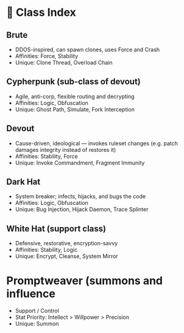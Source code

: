 # 🧬 Class Index

## Brute
- DDOS-inspired, can spawn clones, uses Force and Crash
- Affinities: Force, Stability
- Unique: Clone Thread, Overload Chain

## Cypherpunk (sub-class of devout)
- Agile, anti-corp, flexible routing and decrypting
- Affinities: Logic, Obfuscation
- Unique: Ghost Path, Simulate, Fork Interception

## Devout
- Cause-driven, ideological — invokes ruleset changes (e.g. patch damages integrity instead of restores it)
- Affinities: Stability, Force
- Unique: Invoke Commandment, Fragment Immunity

## Dark Hat
- System breaker; infects, hijacks, and bugs the code
- Affinities: Logic, Obfuscation
- Unique: Bug Injection, Hijack Daemon, Trace Splinter

## White Hat (support class)
- Defensive, restorative, encryption-savvy
- Affinities: Stability, Logic
- Unique: Encrypt, Cleanse, System Mirror

# Promptweaver (summons and influence
- Support / Control
- Stat Priority: Intellect > Willpower > Precision
- Unique: Summon
